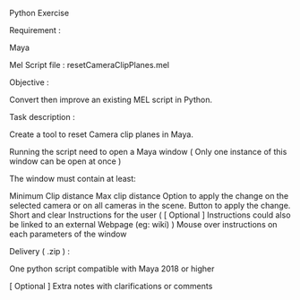 Python Exercise


Requirement :


Maya

Mel Script file  :  resetCameraClipPlanes.mel  


Objective :


Convert then improve an existing MEL script in Python.


Task description :


Create a tool to reset Camera clip planes in Maya.

Running the script need to open a Maya window ( Only one instance of this window can be open at once )

The window must contain at least:

Minimum Clip distance
Max clip distance
Option to apply the change on  the selected camera or on all cameras in the scene.
Button to apply the change.
Short and clear Instructions for the user ( [ Optional ] Instructions could also be linked to an external Webpage (eg: wiki) )
Mouse over instructions on each parameters of the window
 

Delivery ( .zip ) :

One python script compatible with Maya 2018 or higher

[ Optional ] Extra notes with clarifications or comments

